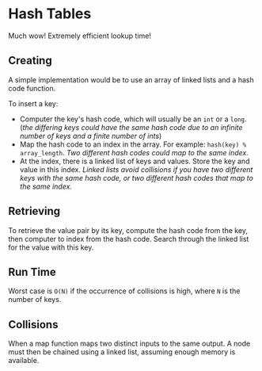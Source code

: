 # Hash Tables

Much wow! Extremely efficient lookup time!

## Creating

A simple implementation would be to use an array of linked lists and a hash code function.

To insert a key:
- Computer the key's hash code, which will usually be an `int` or a `long`. (*the differing keys could have the same hash code due to an infinite number of keys and a finite number of ints*)
- Map the hash code to an index in the array. For example: `hash(key) % array_length`. *Two different hash codes could map to the same index.*
- At the index, there is a linked list of keys and values. Store the key and value in this index. *Linked lists avoid collisions if you have two different keys with the same hash code, or two different hash codes that map to the same index.*

## Retrieving

To retrieve the value pair by its key, compute the hash code from the key, then computer to index from the hash code. Search through the linked list for the value with this key.

## Run Time

Worst case is `O(N)` if the occurrence of collisions is high, where `N` is the number of keys.

## Collisions

When a map function maps two distinct inputs to the same output. A node must then be chained using a linked list, assuming enough memory is available.
